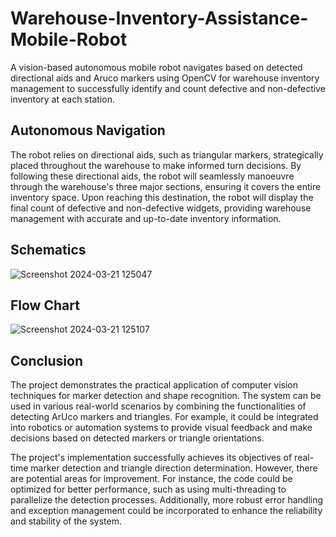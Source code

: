 # Warehouse-Inventory-Assistance-Mobile-Robot

A vision-based autonomous mobile robot navigates based on detected directional aids and Aruco markers using OpenCV for warehouse inventory management to successfully identify and count defective and non-defective inventory at each station.


## Autonomous Navigation

The robot relies on directional aids, such as triangular markers, strategically placed throughout the warehouse to make informed turn decisions. By following these directional aids, the robot will seamlessly manoeuvre through the warehouse's three major sections, ensuring it covers the entire inventory space. Upon reaching this destination, the robot will display the final count of defective and non-defective widgets, providing warehouse management with accurate and up-to-date inventory information.

## Schematics

![Screenshot 2024-03-21 125047](https://github.com/AabidPatel/Warehouse-Inventory-Assistance-Mobile-Robot/assets/73630123/dd51ec4c-603f-4063-903b-3ef71f835e3e)

## Flow Chart

![Screenshot 2024-03-21 125107](https://github.com/AabidPatel/Warehouse-Inventory-Assistance-Mobile-Robot/assets/73630123/5fc7cd46-589c-4af4-9c74-44263d3c8ad0)

## Conclusion

The project demonstrates the practical application of computer vision techniques for marker detection and shape recognition. The system can be used in various real-world scenarios by combining the functionalities of detecting ArUco markers and triangles. For example, it could be integrated into robotics or automation systems to provide visual feedback and make decisions based on detected markers or triangle orientations.

The project's implementation successfully achieves its objectives of real-time marker detection and triangle direction determination. However, there are potential areas for improvement. For instance, the code could be optimized for better performance, such as using multi-threading to parallelize the detection processes. Additionally, more robust error handling and exception management could be incorporated to enhance the reliability and stability of the system.
